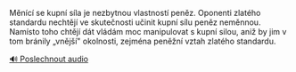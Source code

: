 
Měnící se kupní síla je nezbytnou vlastností peněz. Oponenti zlatého standardu nechtějí ve skutečnosti učinit kupní sílu peněz neměnnou. Namísto toho chtějí dát vládám moc manipulovat s kupní silou, aniž by jim v tom bránily „vnější" okolnosti, zejména peněžní vztah zlatého standardu.

[🔊 Poslechnout audio](/data/7-paragraphs/audio/chapter_86/para_005-Mnc-se-kupn-sla-je-nezbytnou-vlastnost-penz.mp3)
